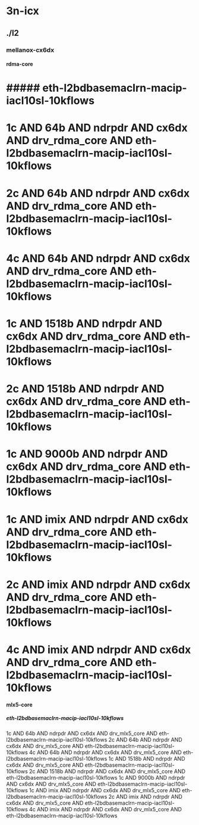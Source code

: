 # 3n-icx
## ./l2
### mellanox-cx6dx
#### rdma-core
# ##### eth-l2bdbasemaclrn-macip-iacl10sl-10kflows
# 1c AND 64b AND ndrpdr AND cx6dx AND drv_rdma_core AND eth-l2bdbasemaclrn-macip-iacl10sl-10kflows
# 2c AND 64b AND ndrpdr AND cx6dx AND drv_rdma_core AND eth-l2bdbasemaclrn-macip-iacl10sl-10kflows
# 4c AND 64b AND ndrpdr AND cx6dx AND drv_rdma_core AND eth-l2bdbasemaclrn-macip-iacl10sl-10kflows
# 1c AND 1518b AND ndrpdr AND cx6dx AND drv_rdma_core AND eth-l2bdbasemaclrn-macip-iacl10sl-10kflows
# 2c AND 1518b AND ndrpdr AND cx6dx AND drv_rdma_core AND eth-l2bdbasemaclrn-macip-iacl10sl-10kflows
# 1c AND 9000b AND ndrpdr AND cx6dx AND drv_rdma_core AND eth-l2bdbasemaclrn-macip-iacl10sl-10kflows
# 1c AND imix AND ndrpdr AND cx6dx AND drv_rdma_core AND eth-l2bdbasemaclrn-macip-iacl10sl-10kflows
# 2c AND imix AND ndrpdr AND cx6dx AND drv_rdma_core AND eth-l2bdbasemaclrn-macip-iacl10sl-10kflows
# 4c AND imix AND ndrpdr AND cx6dx AND drv_rdma_core AND eth-l2bdbasemaclrn-macip-iacl10sl-10kflows
#### mlx5-core
##### eth-l2bdbasemaclrn-macip-iacl10sl-10kflows
1c AND 64b AND ndrpdr AND cx6dx AND drv_mlx5_core AND eth-l2bdbasemaclrn-macip-iacl10sl-10kflows
2c AND 64b AND ndrpdr AND cx6dx AND drv_mlx5_core AND eth-l2bdbasemaclrn-macip-iacl10sl-10kflows
4c AND 64b AND ndrpdr AND cx6dx AND drv_mlx5_core AND eth-l2bdbasemaclrn-macip-iacl10sl-10kflows
1c AND 1518b AND ndrpdr AND cx6dx AND drv_mlx5_core AND eth-l2bdbasemaclrn-macip-iacl10sl-10kflows
2c AND 1518b AND ndrpdr AND cx6dx AND drv_mlx5_core AND eth-l2bdbasemaclrn-macip-iacl10sl-10kflows
1c AND 9000b AND ndrpdr AND cx6dx AND drv_mlx5_core AND eth-l2bdbasemaclrn-macip-iacl10sl-10kflows
1c AND imix AND ndrpdr AND cx6dx AND drv_mlx5_core AND eth-l2bdbasemaclrn-macip-iacl10sl-10kflows
2c AND imix AND ndrpdr AND cx6dx AND drv_mlx5_core AND eth-l2bdbasemaclrn-macip-iacl10sl-10kflows
4c AND imix AND ndrpdr AND cx6dx AND drv_mlx5_core AND eth-l2bdbasemaclrn-macip-iacl10sl-10kflows